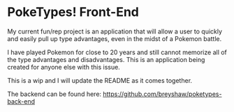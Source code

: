 # PokeTypes! Front-End

My current fun/rep project is an application that will allow a user to quickly and easily pull up type advantages, even in the midst of a Pokemon battle. 

I have played Pokemon for close to 20 years and still cannot memorize all of the type advantages and disadvantages. This is an application being created for anyone else with this issue.

This is a wip and I will update the README as it comes together. 

The backend can be found here: https://github.com/breyshaw/poketypes-back-end
